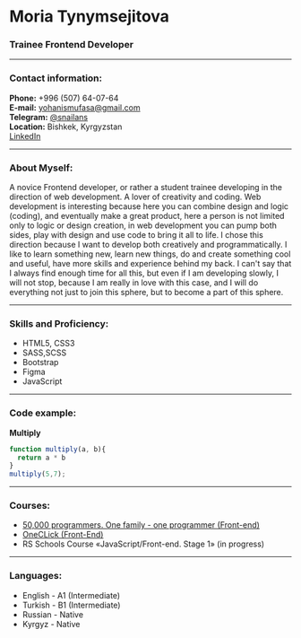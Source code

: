 # Moria Tynymsejitova

### Trainee Frontend Developer

---

### Contact information:

**Phone:** +996 (507) 64-07-64\
**E-mail:** yohanismufasa@gmail.com\
**Telegram:** [@snailans](https://t.me/snailans)\
**Location:** Bishkek, Kyrgyzstan\
[LinkedIn](https://www.linkedin.com/in/moriah-t-0b56a520b/)

---

### About Myself:

A novice Frontend developer, or rather a student trainee developing in the direction of web development. A lover of creativity and coding.
Web development is interesting because here you can combine design and logic (coding), and eventually make a great product, here a person is not 
limited only to logic or design creation, in web development you can pump both sides, play with design and use code to bring it all to life. 
I chose this direction because I want to develop both creatively and programmatically.  I like to learn something new, learn new things, do and create something cool and useful, have more skills and experience behind my back. I can't say that I always find enough time for all this, but even if I am developing slowly, I will not stop, because I am really in love with this case, and I will do everything not just to join this sphere, but to become a part of this sphere.

---

### Skills and Proficiency:

- HTML5, CSS3
- SASS,SCSS
- Bootstrap
- Figma
- JavaScript


---

### Code example:

**Multiply**


```javascript
function multiply(a, b){
  return a * b
}
multiply(5,7);
```

---

### Courses:

- [50,000 programmers. One family - one programmer (Front-end)](https://programmer.kg/en1)
- [OneCLick (Front-End)](https://one-click.pro/)
- RS Schools Course «JavaScript/Front-end. Stage 1» (in progress)

---

### Languages:

- English \- A1 (Intermediate)
- Turkish \- B1 (Intermediate)
- Russian \- Native
- Kyrgyz \- Native
